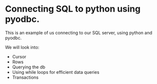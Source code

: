 # Connecting SQL to python using pyodbc. 

This is an example of us connecting to our SQL server, using python and pyodbc. 

We will look into:
- Cursor 
- Rows
- Querying the db 
- Using while loops for efficient data queries
- Transactions